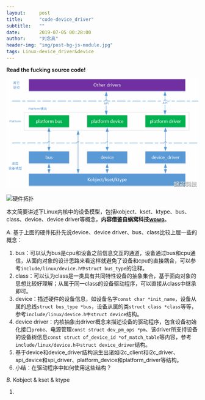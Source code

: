 ```yaml
---
layout:     post
title:      "code-device_driver"
subtitle:   ""
date:       2019-07-05 00:28:00
author:     "刘念真"
header-img: "img/post-bg-js-module.jpg"
tags: Linux-device_driver&device
---
```


**Read the fucking source code!**

![device&device_driver](img\device&device_driver.gif)

![硬件拓扑](D:img\driver_model.gif)

本文简要讲述下Linux内核中的设备模型，包括kobject、kset、ktype、bus、class、device、device driver等概念，**内容借鉴自蜗窝科技[wowo](<http://www.wowotech.net/device_model/13.html/comment-page-3#comments>)**。

*A*. 基于上图的硬件拓扑先说device、device driver、bus、class比较上层一些的概念：

1. bus：可以认为bus是cpu和设备之前信息交互的通道，设备通过bus和cpu通信，从面向对象的设计思路来看这样就避免了设备和cpu的直接耦合，可以参考`include/linux/device.h中struct bus_type`的注释。
2. class：可以认为class是一类具有共同特性设备的抽象集合，基于面向对象的思想比较好理解；从属于同一class的设备驱动程序，可以直接从class中继承即可。
3. device：描述硬件的设备信息，如设备名字`const char *init_name`，设备从属的总线`struct bus_type *bus`，设备从属的类`struct class *class`等等，参考`include/linux/device.h中struct device`结构。
4. device driver：内核抽象出driver概念来描述设备的驱动程序，包含设备初始化接口`probe`、电源管理`const struct dev_pm_ops *pm`、该driver所支持设备的设备树信息`const struct of_device_id *of_match_table`等内容，参考`include/linux/device.h中struct device_driver`结构。
5. 基于device和device_driver结构派生出诸如i2c_client和i2c_driver、spi_device和spi_driver、platform_device和platform_driver等结构。
6. 小结：在驱动程序中如何使用这些结构？

*B*. Kobject & kset & ktype

1. 